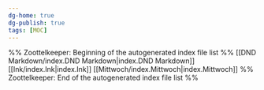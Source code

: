 ```yaml
---
dg-home: true
dg-publish: true
tags: [MOC]
---
```

%% Zoottelkeeper: Beginning of the autogenerated index file list  %%
 [[DND Markdown/index.DND Markdown|index.DND Markdown]]
 [[Ink/index.Ink|index.Ink]]
 [[Mittwoch/index.Mittwoch|index.Mittwoch]]
%% Zoottelkeeper: End of the autogenerated index file list  %%
